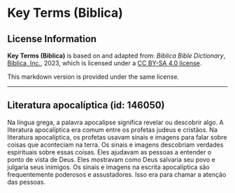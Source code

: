 # Key Terms (Biblica)

## License Information

**Key Terms (Biblica)** is based on and adapted from: _Biblica Bible Dictionary_, [Biblica, Inc.](https://www.biblica.com/), 2023, which is licensed under a [CC BY-SA 4.0 license](https://creativecommons.org/licenses/by-sa/4.0/legalcode.en).

This markdown version is provided under the same license.



--------------------------------

## Literatura apocalíptica (id: 146050)

Na língua grega, a palavra apocalipse significa revelar ou descobrir algo. A literatura apocalíptica era comum entre os profetas judeus e cristãos. Na literatura apocalíptica, os profetas usavam sinais e imagens para falar sobre coisas que aconteciam na terra. Os sinais e imagens descobriam verdades espirituais sobre essas coisas. Eles ajudavam as pessoas a entender o ponto de vista de Deus. Eles mostravam como Deus salvaria seu povo e julgaria seus inimigos. Os sinais e imagens na escrita apocalíptica são frequentemente poderosos e assustadores. Isso era para chamar a atenção das pessoas.


